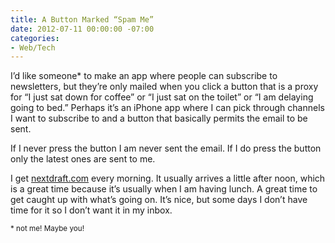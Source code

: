 ```yaml
---
title: A Button Marked “Spam Me”
date: 2012-07-11 00:00:00 -07:00
categories:
- Web/Tech
---
```


<p>I’d like someone* to make an app where people can subscribe to newsletters, but they’re only mailed when you click a button that is a proxy for “I just sat down for coffee” or “I just sat on the toilet” or “I am delaying going to bed.” Perhaps it’s an iPhone app where I can pick through channels I want to subscribe to and a button that basically permits the email to be sent.</p>

<p>If I never press the button I am never sent the email. If I do press the button only the latest ones are sent to me.</p>

<p>I get <a href="http://nextdraft.com/">nextdraft.com</a> every morning. It usually arrives a little after noon, which is a great time because it’s usually when I am having lunch. A great time to get caught up with what’s going on. It’s nice, but some days I don’t have time for it so I don’t want it in my inbox.</p>

<p><small>* not me! Maybe you!</small></p>
